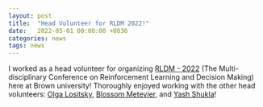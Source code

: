 ```yaml
---
layout: post
title:  "Head Volunteer for RLDM 2022!"
date:   2022-05-01 00:00:00 +0830
categories: news
tags: news
---
```


I worked as a head volunteer for organizing [RLDM - 2022](https://rldm.org/) (The Multi-disciplinary Conference on Reinforcement Learning and Decision Making) here at Brown university! Thoroughly enjoyed working with the other head volunteers: [Olga Lositsky](http://www.princeton.edu/~lositsky/), [Blossom Metevier](https://bmetevier.github.io/), and [Yash Shukla](https://yshukla.com/)!